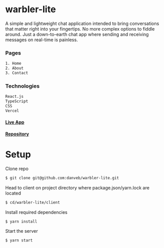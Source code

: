 <h1>warbler-lite</h1>

<p>A simple and lightweight chat application intended to bring conversations that matter right into your fingertips. No more complex options to fiddle around. Just a down-to-earth chat app where sending and receiving messages on real-time is painless.</p>

<h3>Pages</h3>

```sh
1. Home
2. About
3. Contact 
```

<h3>Technologies</h3>

```sh
React.js 
TypeScript
CSS
Vercel
```
#### [Live App](https://warbler-lite.vercel.app/)
#### [Repository](https://github.com/danveb/warbler-lite)

<h1>Setup</h1>

Clone repo

```sh
$ git clone git@github.com:danveb/warbler-lite.git
```

Head to client on project directory where package.json/yarn.lock are located

```sh
$ cd/warbler-lite/client
```

Install required dependencies 

```sh
$ yarn install
```

Start the server 

```sh
$ yarn start
```
